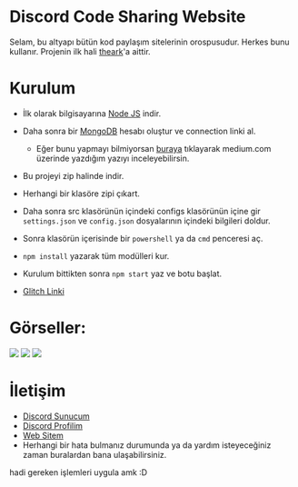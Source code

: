 # Discord Code Sharing Website

Selam, bu altyapı bütün kod paylaşım sitelerinin orospusudur. Herkes bunu kullanır. Projenin ilk hali [theark](https://github.com/thearkxd)'a aittir. 

# Kurulum
* İlk olarak bilgisayarına [Node JS](https://nodejs.org/en/) indir.
* Daha sonra bir [MongoDB](http://mongodb.com) hesabı oluştur ve connection linki al.
  * Eğer bunu yapmayı bilmiyorsan [buraya](https://medium.com/@thearkxd/node-js-projeleri-için-mongodb-atlas-connection-linki-alma-5d955bbe5ae6) tıklayarak medium.com üzerinde yazdığım yazıyı inceleyebilirsin.
* Bu projeyi zip halinde indir.
* Herhangi bir klasöre zipi çıkart.
* Daha sonra src klasörünün içindeki configs klasörünün içine gir `settings.json` ve `config.json` dosyalarının içindeki bilgileri doldur.
* Sonra klasörün içerisinde bir `powershell` ya da `cmd` penceresi aç.
* ```npm install``` yazarak tüm modülleri kur.
* Kurulum bittikten sonra ```npm start``` yaz ve botu başlat.

* [Glitch Linki](https://glitch.com/edit/#!/animated-highfalutin-jam)

# Görseller:
<img src="https://cdn.discordapp.com/attachments/977869347458535424/978022505082155117/unknown.png">
<img src="https://cdn.discordapp.com/attachments/977869347458535424/978022536862388275/unknown.png">
<img src="https://cdn.discordapp.com/attachments/977869347458535424/978022579539411015/unknown.png">

# İletişim
* [Discord Sunucum](https://discord.gg/UEPcFtytcc)
* [Discord Profilim](https://discord.com/users/842858705468260393)
* [Web Sitem](https://klavyeefendisi.com)
* Herhangi bir hata bulmanız durumunda ya da yardım isteyeceğiniz zaman buralardan bana ulaşabilirsiniz.

hadi gereken işlemleri uygula amk :D
